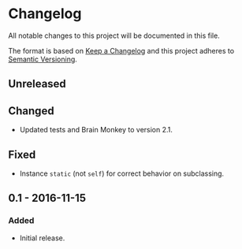 # Changelog
All notable changes to this project will be documented in this file.

The format is based on [Keep a Changelog](http://keepachangelog.com/en/1.0.0/)
and this project adheres to [Semantic Versioning](http://semver.org/spec/v2.0.0.html).

## Unreleased

## Changed
- Updated tests and Brain Monkey to version 2.1.

## Fixed
- Instance `static` (not `self`) for correct behavior on subclassing.

## 0.1 - 2016-11-15

### Added
- Initial release.